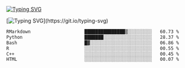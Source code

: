 [![Typing SVG](https://readme-typing-svg.demolab.com?font=Fira+Code&duration=1&pause=1000&center=true&vCenter=true&width=435&lines=Ivy+Streeter)](https://git.io/typing-svg)

[![Typing SVG](https://readme-typing-svg.demolab.com?font=Fira+Code&pause=1000&center=true&width=435&lines=Hello%2C+nice+to+meet+you!;I+am+a+researcher+in+biotech.;I+am+interested+in+bioinformatics.;I+am+self-taught+and+love+learning.;Feel+free+to+reach+out!)](https://git.io/typing-svg)
<!--START_SECTION:waka-->

```txt
RMarkdown                    ███████████████▒░░░░░░░░░   60.73 %
Python                       ███████░░░░░░░░░░░░░░░░░░   28.37 %
Bash                         █▓░░░░░░░░░░░░░░░░░░░░░░░   06.86 %
R                            ░░░░░░░░░░░░░░░░░░░░░░░░░   00.55 %
C++                          ░░░░░░░░░░░░░░░░░░░░░░░░░   00.45 %
HTML                         ░░░░░░░░░░░░░░░░░░░░░░░░░   00.07 %
```

<!--END_SECTION:waka-->
